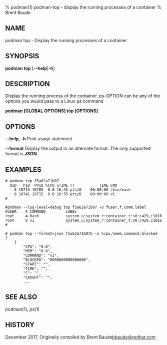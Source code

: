 % podman(1) podman-top - display the running processes of a container
% Brent Baude

## NAME
podman top - Display the running processes of a container

## SYNOPSIS
**podman top**
[**--help**|**-h**]

## DESCRIPTION
Display the running process of the container. ps-OPTION can be any of the options you would pass to a Linux ps command

**podman [GLOBAL OPTIONS] top [OPTIONS]**

## OPTIONS

**--help, -h**
  Print usage statement

**--format**
  Display the output in an alternate format.  The only supported format is **JSON**.

## EXAMPLES

```
# podman top f5a62a71b07
  UID   PID  PPID %CPU STIME TT           TIME CMD
    0 18715 18705  0.0 10:35 pts/0    00:00:00 /bin/bash
    0 18741 18715  0.0 10:35 pts/0    00:00:00 vi
#
```

```
#podman --log-level=debug top f5a62a71b07 -o fuser,f,comm,label
FUSER    F COMMAND         LABEL
root     4 bash            system_u:system_r:container_t:s0:c429,c1016
root     0 vi              system_u:system_r:container_t:s0:c429,c1016
#
```
```
# podman top --format=json f5a62a71b07b -o %cpu,%mem,command,blocked
[
    {
        "CPU": "0.0",
        "MEM": "0.0",
        "COMMAND": "vi",
        "BLOCKED": "0000000000000000",
        "START": "",
        "TIME": "",
        "C": "",
        "CAUGHT": "",
        ...
```
## SEE ALSO
podman(1), ps(1)

## HISTORY
December 2017, Originally compiled by Brent Baude<bbaude@redhat.com>
